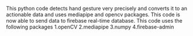 This python code detects hand gesture very precisely and converts it to an actionable data and uses mediapipe and opencv packages.
This code is now able to send data to firebase real-time database.
This code uses the following packages
1.openCV
2.mediapipe
3.numpy
4.firebase-admin